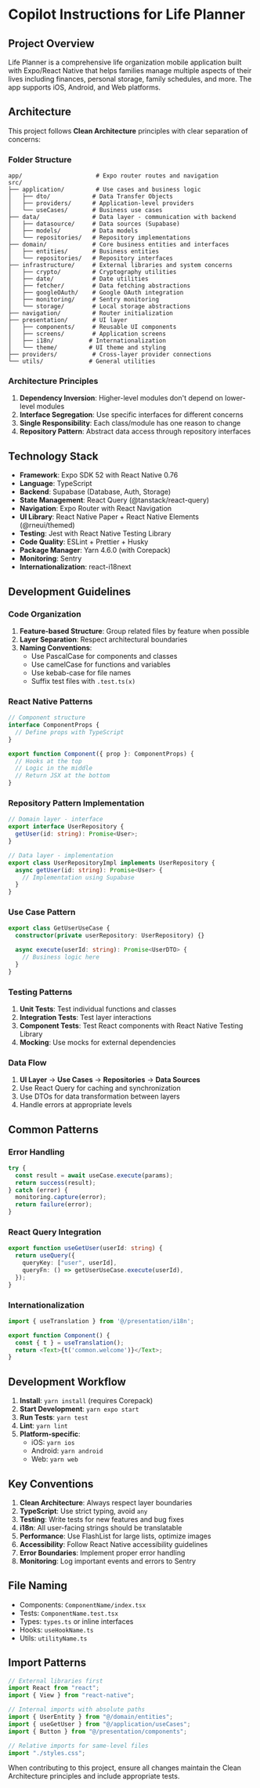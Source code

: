 # Copilot Instructions for Life Planner

## Project Overview

Life Planner is a comprehensive life organization mobile application built with Expo/React Native that helps families manage multiple aspects of their lives including finances, personal storage, family schedules, and more. The app supports iOS, Android, and Web platforms.

## Architecture

This project follows **Clean Architecture** principles with clear separation of concerns:

### Folder Structure

```
app/                     # Expo router routes and navigation
src/
├── application/         # Use cases and business logic
│   ├── dto/            # Data Transfer Objects
│   ├── providers/      # Application-level providers
│   └── useCases/       # Business use cases
├── data/               # Data layer - communication with backend
│   ├── datasource/     # Data sources (Supabase)
│   ├── models/         # Data models
│   └── repositories/   # Repository implementations
├── domain/             # Core business entities and interfaces
│   ├── entities/       # Business entities
│   └── repositories/   # Repository interfaces
├── infrastructure/     # External libraries and system concerns
│   ├── crypto/         # Cryptography utilities
│   ├── date/           # Date utilities
│   ├── fetcher/        # Data fetching abstractions
│   ├── googleOAuth/    # Google OAuth integration
│   ├── monitoring/     # Sentry monitoring
│   └── storage/        # Local storage abstractions
├── navigation/         # Router initialization
├── presentation/       # UI layer
│   ├── components/     # Reusable UI components
│   ├── screens/        # Application screens
│   ├── i18n/          # Internationalization
│   └── theme/         # UI theme and styling
├── providers/          # Cross-layer provider connections
└── utils/             # General utilities
```

### Architecture Principles

1. **Dependency Inversion**: Higher-level modules don't depend on lower-level modules
2. **Interface Segregation**: Use specific interfaces for different concerns
3. **Single Responsibility**: Each class/module has one reason to change
4. **Repository Pattern**: Abstract data access through repository interfaces

## Technology Stack

- **Framework**: Expo SDK 52 with React Native 0.76
- **Language**: TypeScript
- **Backend**: Supabase (Database, Auth, Storage)
- **State Management**: React Query (@tanstack/react-query)
- **Navigation**: Expo Router with React Navigation
- **UI Library**: React Native Paper + React Native Elements (@rneui/themed)
- **Testing**: Jest with React Native Testing Library
- **Code Quality**: ESLint + Prettier + Husky
- **Package Manager**: Yarn 4.6.0 (with Corepack)
- **Monitoring**: Sentry
- **Internationalization**: react-i18next

## Development Guidelines

### Code Organization

1. **Feature-based Structure**: Group related files by feature when possible
2. **Layer Separation**: Respect architectural boundaries
3. **Naming Conventions**:
   - Use PascalCase for components and classes
   - Use camelCase for functions and variables
   - Use kebab-case for file names
   - Suffix test files with `.test.ts(x)`

### React Native Patterns

```typescript
// Component structure
interface ComponentProps {
  // Define props with TypeScript
}

export function Component({ prop }: ComponentProps) {
  // Hooks at the top
  // Logic in the middle
  // Return JSX at the bottom
}
```

### Repository Pattern Implementation

```typescript
// Domain layer - interface
export interface UserRepository {
  getUser(id: string): Promise<User>;
}

// Data layer - implementation
export class UserRepositoryImpl implements UserRepository {
  async getUser(id: string): Promise<User> {
    // Implementation using Supabase
  }
}
```

### Use Case Pattern

```typescript
export class GetUserUseCase {
  constructor(private userRepository: UserRepository) {}

  async execute(userId: string): Promise<UserDTO> {
    // Business logic here
  }
}
```

### Testing Patterns

1. **Unit Tests**: Test individual functions and classes
2. **Integration Tests**: Test layer interactions
3. **Component Tests**: Test React components with React Native Testing Library
4. **Mocking**: Use mocks for external dependencies

### Data Flow

1. **UI Layer** → **Use Cases** → **Repositories** → **Data Sources**
2. Use React Query for caching and synchronization
3. Use DTOs for data transformation between layers
4. Handle errors at appropriate levels

## Common Patterns

### Error Handling

```typescript
try {
  const result = await useCase.execute(params);
  return success(result);
} catch (error) {
  monitoring.capture(error);
  return failure(error);
}
```

### React Query Integration

```typescript
export function useGetUser(userId: string) {
  return useQuery({
    queryKey: ["user", userId],
    queryFn: () => getUserUseCase.execute(userId),
  });
}
```

### Internationalization

```typescript
import { useTranslation } from '@/presentation/i18n';

export function Component() {
  const { t } = useTranslation();
  return <Text>{t('common.welcome')}</Text>;
}
```

## Development Workflow

1. **Install**: `yarn install` (requires Corepack)
2. **Start Development**: `yarn expo start`
3. **Run Tests**: `yarn test`
4. **Lint**: `yarn lint`
5. **Platform-specific**:
   - iOS: `yarn ios`
   - Android: `yarn android`
   - Web: `yarn web`

## Key Conventions

1. **Clean Architecture**: Always respect layer boundaries
2. **TypeScript**: Use strict typing, avoid `any`
3. **Testing**: Write tests for new features and bug fixes
4. **i18n**: All user-facing strings should be translatable
5. **Performance**: Use FlashList for large lists, optimize images
6. **Accessibility**: Follow React Native accessibility guidelines
7. **Error Boundaries**: Implement proper error handling
8. **Monitoring**: Log important events and errors to Sentry

## File Naming

- Components: `ComponentName/index.tsx`
- Tests: `ComponentName.test.tsx`
- Types: `types.ts` or inline interfaces
- Hooks: `useHookName.ts`
- Utils: `utilityName.ts`

## Import Patterns

```typescript
// External libraries first
import React from "react";
import { View } from "react-native";

// Internal imports with absolute paths
import { UserEntity } from "@/domain/entities";
import { useGetUser } from "@/application/useCases";
import { Button } from "@/presentation/components";

// Relative imports for same-level files
import "./styles.css";
```

When contributing to this project, ensure all changes maintain the Clean Architecture principles and include appropriate tests.
